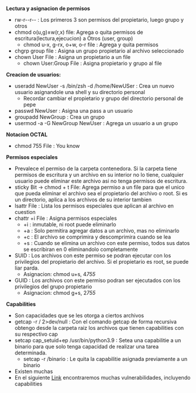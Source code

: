 
**Lectura  y asignacion de permisos**
- rw-r--r-- : Los primeros 3 son permisos del propietario, luego grupo y otros
- chmod o(u,g)$\pm$w(r,x) file: Agrega o quita permisos de escritura(lectura,ejecucion) a Otros (user, group)
	- chmod u-x, g-rx, o+w, o-r file : Agrega y quita permisos 
- chgrp group file : Asigna un grupo propietario al archivo seleccionado
- chown User File : Asigna un propietario a un file
	- chown User:Group File : Asigna propietario y grupo al file


**Creacion de usuarios:**
- useradd NewUser -s /bin/zsh -d /home/NewUSer : Crea un nuevo usuario asignandole una shell y su directorio personal
	- Recordar cambiar el propietario y grupo del directorio personal de pepe
- passwd NewUser : Asigna una pass a un usuario
- groupadd NewGroup : Crea un grupo
- usermod -a -G NewGroup NewUser : Agrega un usuario a un grupo


**Notacion OCTAL**
- chmod 755 File : You know

**Permisos especiales**
- Prevalece el permiso de la carpeta contenedora. Si la carpeta tiene permisos de escritura y un archivo en su interior no lo tiene, cualquier usuario puede eliminar este archivo asi no tenga permisos de escritura.
- sticky Bit -> chmod + t File: Agrega permiso a un file para que el unico que pueda eliminar el archivo sea el propietario del archivo o root. Si es un directorio, aplica a los archivos de su interior tambien
- lsattr File : Lista los permisos especiales que aplican al archivo en cuestion
- chattr +i File : Asigna permisos especiales
	- +i : inmutable, ni root puede eliminarlo
	- +a : Solo permitira agregar datos a un archivo, mas no eliminarlo
	- +c : El archivo se comprimira y descomprimira cuando se lea
	- +s : Cuando se elimina un archivo con este permiso, todos sus datos se escribiran en 0 eliminandolo completamente
- SUID : Los archivos con este permiso se podran ejecutar con los privilegios del propietario del archivo. Si el propietario es root, se puede liar parda.
	- Asignacion: chmod u+s, 4*755*
- GUID : Los archivos con este permiso podran ser ejecutados con los privilegios del grupo propietario
	- Asignacion: chmod g+s, 2*755*

**Capabilities**
- Son capacidades que se les otorga a ciertos archivos
- getcap -r / 2>dev/null : Con el comando getcap de forma recursiva obtengo desde la carpeta raiz los archivos que tienen capabilities con su respectivo cap
- setcap cap_setuid+ep /usr/bin/python3.9 : Setea una capabilitie a un binario para que solo tenga capacidad de realizar una tarea determinada.
	- setcap -r /binario : Le quita la capabilitie asignada previamente a un binario
- Existen muchas 
- En el siguiente [Link](https://gtfobins.github.io/) encontraremos muchas vulnerabilidades, incluyendo capabilities
